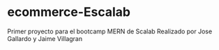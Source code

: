 # ecommerce-Escalab
Primer proyecto para el bootcamp MERN de Scalab
Realizado por Jose Gallardo y Jaime Villagran
